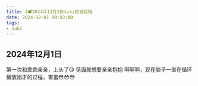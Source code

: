 ```yaml
---
title: J🕊️2024年12月1日suki日记存档
date: 2024-12-01 00:00:00
tags: 
- suki
---
```


## 2024年12月1日
第一次和乖乖亲亲，上头了😘
见面就想要亲亲抱抱
啊啊啊，现在脑子一直在循环播放刚才的过程，害羞😳😳😳